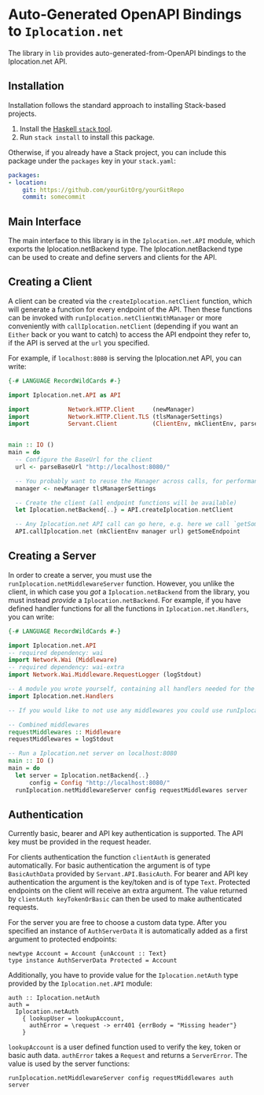 # Auto-Generated OpenAPI Bindings to `Iplocation.net`

The library in `lib` provides auto-generated-from-OpenAPI bindings to the Iplocation.net API.

## Installation

Installation follows the standard approach to installing Stack-based projects.

1. Install the [Haskell `stack` tool](http://docs.haskellstack.org/en/stable/README).
2. Run `stack install` to install this package.

Otherwise, if you already have a Stack project, you can include this package under the `packages` key in your `stack.yaml`:
```yaml
packages:
- location:
    git: https://github.com/yourGitOrg/yourGitRepo
    commit: somecommit
```

## Main Interface

The main interface to this library is in the `Iplocation.net.API` module, which exports the Iplocation.netBackend type. The Iplocation.netBackend
type can be used to create and define servers and clients for the API.

## Creating a Client

A client can be created via the `createIplocation.netClient` function, which will generate a function for every endpoint of the API.
Then these functions can be invoked with `runIplocation.netClientWithManager` or more conveniently with `callIplocation.netClient`
(depending if you want an `Either` back or you want to catch) to access the API endpoint they refer to, if the API is served
at the `url` you specified.

For example, if `localhost:8080` is serving the Iplocation.net API, you can write:

```haskell
{-# LANGUAGE RecordWildCards #-}

import Iplocation.net.API as API

import           Network.HTTP.Client     (newManager)
import           Network.HTTP.Client.TLS (tlsManagerSettings)
import           Servant.Client          (ClientEnv, mkClientEnv, parseBaseUrl)


main :: IO ()
main = do
  -- Configure the BaseUrl for the client
  url <- parseBaseUrl "http://localhost:8080/"

  -- You probably want to reuse the Manager across calls, for performance reasons
  manager <- newManager tlsManagerSettings

  -- Create the client (all endpoint functions will be available)
  let Iplocation.netBackend{..} = API.createIplocation.netClient

  -- Any Iplocation.net API call can go here, e.g. here we call `getSomeEndpoint`
  API.callIplocation.net (mkClientEnv manager url) getSomeEndpoint
```

## Creating a Server

In order to create a server, you must use the `runIplocation.netMiddlewareServer` function. However, you unlike the client, in which case you *got* a `Iplocation.netBackend`
from the library, you must instead *provide* a `Iplocation.netBackend`. For example, if you have defined handler functions for all the
functions in `Iplocation.net.Handlers`, you can write:

```haskell
{-# LANGUAGE RecordWildCards #-}

import Iplocation.net.API
-- required dependency: wai
import Network.Wai (Middleware)
-- required dependency: wai-extra
import Network.Wai.Middleware.RequestLogger (logStdout)

-- A module you wrote yourself, containing all handlers needed for the Iplocation.netBackend type.
import Iplocation.net.Handlers

-- If you would like to not use any middlewares you could use runIplocation.netServer instead

-- Combined middlewares
requestMiddlewares :: Middleware
requestMiddlewares = logStdout

-- Run a Iplocation.net server on localhost:8080
main :: IO ()
main = do
  let server = Iplocation.netBackend{..}
      config = Config "http://localhost:8080/"
  runIplocation.netMiddlewareServer config requestMiddlewares server
```

## Authentication

Currently basic, bearer and API key authentication is supported. The API key must be provided
in the request header.

For clients authentication the function `clientAuth` is generated automatically. For basic
authentication the argument is of type `BasicAuthData` provided by `Servant.API.BasicAuth`.
For bearer and API key authentication the argument is the key/token and is of type `Text`.
Protected endpoints on the client will receive an extra argument. The value returned by
`clientAuth keyTokenOrBasic` can then be used to make authenticated requests.

For the server you are free to choose a custom data type. After you specified an instance of
`AuthServerData` it is automatically added as a first argument to protected endpoints:

```
newtype Account = Account {unAccount :: Text}
type instance AuthServerData Protected = Account
```

Additionally, you have to provide value for the `Iplocation.netAuth` type provided by the
`Iplocation.net.API` module:

```
auth :: Iplocation.netAuth
auth =
  Iplocation.netAuth
    { lookupUser = lookupAccount,
      authError = \request -> err401 {errBody = "Missing header"}
    }
```

`lookupAccount` is a user defined function used to verify the key, token or basic auth data.
`authError` takes a `Request` and returns a `ServerError`. The value is used by the server
functions:

```
runIplocation.netMiddlewareServer config requestMiddlewares auth server
```
